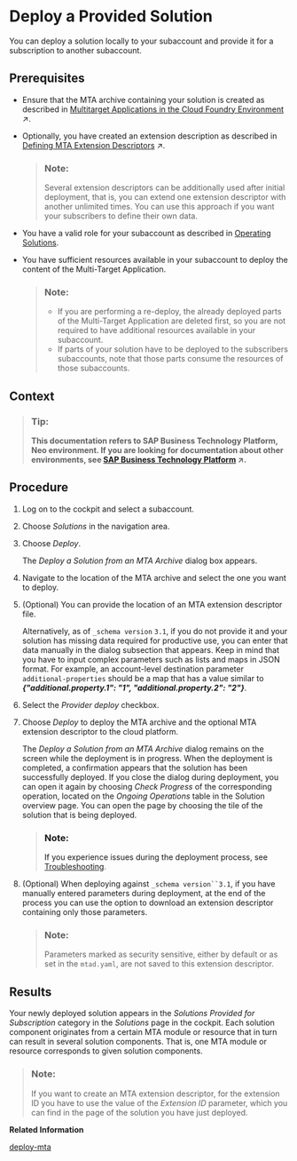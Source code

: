 <!-- loio8f48815322ee4b9890b31b92ba673b97 -->

# Deploy a Provided Solution

You can deploy a solution locally to your subaccount and provide it for a subscription to another subaccount.



## Prerequisites

-   Ensure that the MTA archive containing your solution is created as described in [Multitarget Applications in the Cloud Foundry Environment](https://help.sap.com/viewer/65de2977205c403bbc107264b8eccf4b/Cloud/en-US/d04fc0e2ad894545aebfd7126384307c.html "A Multitarget application (MTA) is logically a single application comprised of multiple parts created with different technologies, which share the same lifecycle.") :arrow_upper_right:.
-   Optionally, you have created an extension description as described in [Defining MTA Extension Descriptors](https://help.sap.com/viewer/65de2977205c403bbc107264b8eccf4b/Cloud/en-US/50df803465324d36851c79fd07e8972c.html "") :arrow_upper_right:.

    > ### Note:  
    > Several extension descriptors can be additionally used after initial deployment, that is, you can extend one extension descriptor with another unlimited times. You can use this approach if you want your subscribers to define their own data.

-   You have a valid role for your subaccount as described in [Operating Solutions](operating-solutions-2abf7d4.md).
-   You have sufficient resources available in your subaccount to deploy the content of the Multi-Target Application.

    > ### Note:  
    > -   If you are performing a re-deploy, the already deployed parts of the Multi-Target Application are deleted first, so you are not required to have additional resources available in your subaccount.
    > -   If parts of your solution have to be deployed to the subscribers subaccounts, note that those parts consume the resources of those subaccounts.




## Context

> ### Tip:  
> **This documentation refers to SAP Business Technology Platform, Neo environment. If you are looking for documentation about other environments, see [SAP Business Technology Platform](https://help.sap.com/viewer/65de2977205c403bbc107264b8eccf4b/Cloud/en-US/6a2c1ab5a31b4ed9a2ce17a5329e1dd8.html "SAP Business Technology Platform (SAP BTP) is an integrated offering comprised of four technology portfolios: database and data management, application development and integration, analytics, and intelligent technologies. The platform offers users the ability to turn data into business value, compose end-to-end business processes, and build and extend SAP applications quickly.") :arrow_upper_right:.**



<a name="loio8f48815322ee4b9890b31b92ba673b97__steps_fgc_ykz_sy"/>

## Procedure

1.  Log on to the cockpit and select a subaccount.

2.  Choose *Solutions* in the navigation area.

3.  Choose *Deploy*.

    The *Deploy a Solution from an MTA Archive* dialog box appears.

4.  Navigate to the location of the MTA archive and select the one you want to deploy.

5.  \(Optional\) You can provide the location of an MTA extension descriptor file.

    Alternatively, as of `_schema version` `3.1`, if you do not provide it and your solution has missing data required for productive use, you can enter that data manually in the dialog subsection that appears. Keep in mind that you have to input complex parameters such as lists and maps in JSON format. For example, an account-level destination parameter `additional-properties` should be a map that has a value similar to ***\{"additional.property.1": "1", "additional.property.2": "2"\}***.

6.  Select the *Provider deploy* checkbox.

7.  Choose *Deploy* to deploy the MTA archive and the optional MTA extension descriptor to the cloud platform.

    The *Deploy a Solution from an MTA Archive* dialog remains on the screen while the deployment is in progress. When the deployment is completed, a confirmation appears that the solution has been successfully deployed. If you close the dialog during deployment, you can open it again by choosing *Check Progress* of the corresponding operation, located on the *Ongoing Operations* table in the Solution overview page. You can open the page by choosing the tile of the solution that is being deployed.

    > ### Note:  
    > If you experience issues during the deployment process, see [Troubleshooting](troubleshooting-b3f6b49.md).

8.  \(Optional\) When deploying against `_schema version``3.1`, if you have manually entered parameters during deployment, at the end of the process you can use the option to download an extension descriptor containing only those parameters.

    > ### Note:  
    > Parameters marked as security sensitive, either by default or as set in the `mtad.yaml`, are not saved to this extension descriptor.




## Results

Your newly deployed solution appears in the *Solutions Provided for Subscription* category in the *Solutions* page in the cockpit. Each solution component originates from a certain MTA module or resource that in turn can result in several solution components. That is, one MTA module or resource corresponds to given solution components.

> ### Note:  
> If you want to create an MTA extension descriptor, for the еxtension ID you have to use the value of the *Еxtension ID* parameter, which you can find in the page of the solution you have just deployed.

**Related Information**  


[deploy-mta](../50-administration-and-ops-neo/deploy-mta-1e12331.md "This command deploys Multitarget Application (MTA) archives. One or more than one MTA archives can be deployed to your subaccount in one go.")

